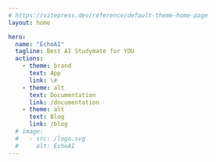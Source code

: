 ```yaml
---
# https://vitepress.dev/reference/default-theme-home-page
layout: home

hero:
  name: "EchoAI"
  tagline: Best AI Studymate for YOU
  actions:
    - theme: brand
      text: App
      link: \#
    - theme: alt
      text: Documentation
      link: /documentation
    - theme: alt
      text: Blog
      link: /blog
  # image:
  #   - src: /logo.svg
  #     alt: EchoAI
---
```


